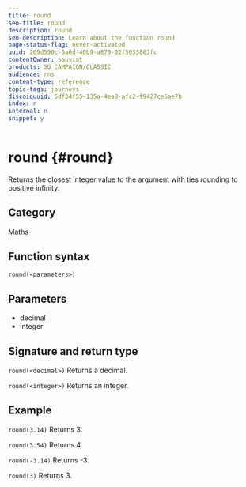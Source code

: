```yaml
---
title: round
seo-title: round
description: round
seo-description: Learn about the function round
page-status-flag: never-activated
uuid: 269d590c-5a6d-40b9-a879-02f5033863fc
contentOwner: sauviat
products: SG_CAMPAIGN/CLASSIC
audience: rns
content-type: reference
topic-tags: journeys
discoiquuid: 5df34f55-135a-4ea8-afc2-f9427ce5ae7b
index: n
internal: n
snippet: y
---
```


# round {#round}

Returns the closest integer value to the argument with ties rounding to positive infinity.

## Category

Maths

## Function syntax

`round(<parameters>)`

## Parameters

* decimal
* integer

## Signature and return type

`round(<decimal>)`
Returns a decimal.

`round(<integer>)`
Returns an integer.

## Example

`round(3.14)`
Returns 3.

`round(3.54)`
Returns 4.

`round(-3.14)`
Returns -3.

`round(3)`
Returns 3.
